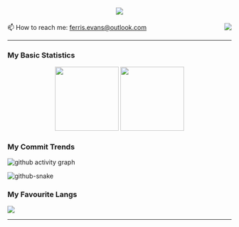 <!--
### Hi there 👋

**FerrisEvans/FerrisEvans** is a ✨ _special_ ✨ repository because its `README.md` (this file) appears on your GitHub profile.

Here are some ideas to get you started:

- 🔭 I’m currently working on ...
- 🌱 I’m currently learning ...
- 👯 I’m looking to collaborate on ...
- 🤔 I’m looking for help with ...
- 💬 Ask me about ...
-  ...
- 😄 Pronouns: ...
- ⚡ Fun fact: ...

  <img height="143.5px" style="display:inline-block; margin-right:10px;" src="https://github-readme-stats.vercel.app/api?username=FerrisEvans&rank_icon=percentile&hide_title=true&hide_border=true&show_icons=true&include_all_commits=true&line_height=21&bg_color=0,EC6C6C,FFD479,FFFC79,73FA79&theme=graywhite" />
-->

<h1 align="center">
  <a href="https://git.io/typing-svg">
    <img src="https://readme-typing-svg.herokuapp.com/?lines=Hello,+World!+👋;This+is+Ferris!+💻;Nice+to+meet+you!&center=true&size=30">
  </a>
</h1>

📫 How to reach me: [ferris.evans@outlook.com](mailto:ferris.evans@outlook.com)   <img align="right" src="https://visitor-badge.laobi.icu/badge?page_id=FerrisEvans">

<hr />

### My Basic Statistics
<div style="text-align:center;">
  <img height="143.5px" style="display:inline-block;" src="https://github-readme-stats.vercel.app/api?username=FerrisEvans&rank_icon=percentile&hide_title=true&hide_border=true&show_icons=true&line_height=21&bg_color=0,EC6C6C,FFD479,FFFC79,73FA79&theme=graywhite" />
  <img height="143.5px" style="display:inline-block;" src="https://streak-stats.demolab.com/?user=FerrisEvans&hide_border=true&show_icons=true&include_all_commits=true&border_radius=6.5&date_format=M%20j%5B%2C%20Y%5D&mode=weekly&background=0%2C73FA79%2C4BAAEB&bg_color=0,73FA79,73FDFF,D783FF&theme=graywhite" />
</div>

### My Commit Trends

![github activity graph](https://github-readme-activity-graph.vercel.app/graph?username=FerrisEvans&theme=react&hide+border=true&hide_title=true&radius=10)

<!--
### Recently Working On
<div><a href="https://github.com/FerrisEvans/Fuck-Data-Structures-and-Algorithm"><img height="126px" style="display:inline-block;" src="https://github-readme-stats.vercel.app/api/pin/?username=FerrisEvans&repo=Fuck-Data-Structures-and-Algorithm&theme=react" /></a>    <a href="https://github.com/FerrisEvans/iris-math"><img height="126px" style="display:inline-block;" src="https://github-readme-stats.vercel.app/api/pin/?username=FerrisEvans&repo=iris-math&theme=react" /></a></div>
--> 
<picture>
  <source media="(prefers-color-scheme: dark)" srcset="https://github.com/FerrisEvans/FerrisEvans/blob/output/github-contribution-grid-snake-dark.svg" />
  <source media="(prefers-color-scheme: light)" srcset="https://github.com/FerrisEvans/FerrisEvans/blob/output/github-contribution-grid-snake.svg" />
  <img alt="github-snake" src="github-snake.svg" />
</picture>
</br>

### My Favourite Langs
<!-- width="846px" &layout=donut &exclude_repo=iris-math -->
<!--
<img width="846px" src="https://github-readme-stats.vercel.app/api/top-langs/?username=FerrisEvans&layout=compact&langs_count=20&hide_title=true&hide_border=true&theme=react&locale=en&size_weight=0.5&count_weight=0.5&hide=Jupyter%20Notebook" />

<img src="https://github-readme-stats.vercel.app/api/top-langs/?username=FerrisEvans&langs_count=20&hide_title=true&hide_border=true&theme=react&locale=en&hide=HTML,CSS,CMake,Less&size_weight=0.4&count_weight=0.6" />
-->

<img src="https://github-readme-stats.vercel.app/api/top-langs/?username=FerrisEvans&langs_count=20&hide_title=true&hide_border=true&theme=react&locale=en&hide=HTML,CSS,CMake,Less" />

<hr />
